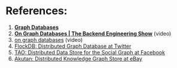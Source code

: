 
# References:

1. [**Graph Databases**](https://www.eecs.harvard.edu/margo/papers/systor13-bench/)
2. **[On Graph Databases | The Backend Engineering Show](https://www.youtube.com/watch?v=tvuZ-wqSTi0&list=PLQnljOFTspQXjD0HOzN7P2tgzu7scWpl2&index=87)** (video)
3. [on graph databases](https://www.youtube.com/watch?v=6DfjcUMNgYE&list=PLQnljOFTspQXjD0HOzN7P2tgzu7scWpl2&index=86) (video)
4. [FlockDB: Distributed Graph Database at Twitter](https://blog.twitter.com/engineering/en_us/a/2010/introducing-flockdb.html)
5. [TAO: Distributed Data Store for the Social Graph at Facebook](https://www.cs.cmu.edu/~pavlo/courses/fall2013/static/papers/11730-atc13-bronson.pdf)
6. [Akutan: Distributed Knowledge Graph Store at eBay](https://tech.ebayinc.com/engineering/akutan-a-distributed-knowledge-graph-store/)